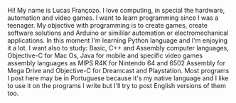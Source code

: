 Hi!
My name is Lucas Françozo. I love computing, in special the hardware, automation and video games. 
I want to learn programming since I was a teenager. 
My objective with programming is to create games, create software solutions and Arduino or simililar automation or electromechanical applications.
In this moment I'm learning Python language and I'm enjoying it a lot. 
I want also to study: Basic, C++ and Assembly computer languages, Objective-C for Mac Os, Java for mobile 
and specific video games assembly languages as MIPS R4K for Nintendo 64 and 6502 Assembly for Mega Drive and Objective-C for Dreamcast and Playstation.
Most programs I post here may be in Portuguese because it's my native language and I like to use it on the programs I write but I'll try to post English versions of them too. 

